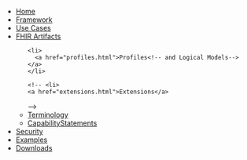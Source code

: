 <?xml version="1.0" encoding="UTF-8"?>
<ul class="nav navbar-nav">
  <li>
    <a href="index.html">Home</a>
  </li>
  <li>
    <a href="guidance.html">Framework</a>
  </li>
  <li>
    <a href="usecases.html">Use Cases</a>
  </li>
  <li class="dropdown">
    <a href="#" data-toggle="dropdown" class="dropdown-toggle">FHIR Artifacts<b class="caret">
    </b>
  </a>
  <ul class="dropdown-menu">

    <li>
      <a href="profiles.html">Profiles<!-- and Logical Models--></a>
    </li>

    <!-- <li>
    <a href="extensions.html">Extensions</a>
  </li>-->

  <!--<li>
    <a href="searchparameters.html">Search Parameters</a>
  </li>-->

  <!--<li>
    <a href="operations.html">Operations</a>
  </li>-->

  <!--   <li>
  <a href="structuremaps.html">Mappings</a>
</li>-->

<li>
  <a href="terminology.html">Terminology</a>
</li>

<li>
<a href="capstatements.html">CapabilityStatements</a>

</li>

</ul>
</li>
<li>
  <a href="security.html">Security</a>
</li>
<li>
  <a href="all-examples.html">Examples</a>
</li>
<li>
  <a href="downloads.html">Downloads</a>
</li>
</ul>
